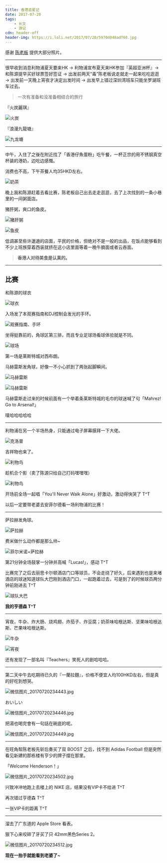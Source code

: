 ```yaml
---
title: 香港追星记
date: 2017-07-20
tags:
	- 长文
	- 游记
cdn: header-off
header-img: https://i.loli.net/2017/07/20/5970d048adf60.jpg
---
```


感谢 <a style="color:inherit" href="https://terry.pub">陈老板</a> 提供大部分照片。
***

很早收到消息利物浦夏天要来HK $\rightarrow$ 利物浦宣布夏天来HK参加『英超亚洲杯』$\rightarrow$ 和陈源提早买好球票签好签证 $\rightarrow$ 出发前两天“毒”陈老板说走就走一起来吃吃逛逛 $\rightarrow$ 出发前一天晚上宵夜才决定出发时间 $\rightarrow$ 出发早上错过深圳湾班车只能坐罗湖班车过去。

>一次有准备和没准备相结合的旅行

『火炭麗琪』

![火炭](https://i.loli.net/2017/07/20/5970d0479197a.jpg)

『浪漫九龍塘』

![九龙塘](https://i.loli.net/2017/07/20/5970d03d2c9e4.jpg)

<!--more-->
***

中午，入住了之後在附近找了「香港仔魚蛋粉」吃午餐，一杯正宗的用不锈钢真空杯装的港奶，边吃边感慨。

消费也不高，下午茶餐人均35HKD左右。

![奶茶](https://i.loli.net/2017/07/20/5970d0ef9ebf8.jpg)

晚上我和陈源赶着去看比赛，陈老板自己出去走走逛逛，去了上次找到的一条小巷里的一间粥面店。

猪肝粥，爽口的鱼皮。

![猪肝粥](https://i.loli.net/2017/07/20/5970d0efec597.jpg)

![鱼皮](https://i.loli.net/2017/07/20/5970d0fa84165.jpg)

低调甚至些许邋遢的店面，平民的价格，但绝对不是一般的出品，在饭点能够看到不少上班族穿着西装就挤在这小店里面等着一晚牛腩面或者云吞面。

>**香港人对待美食是认真的。**

***

## 比赛

和陈源的球衣

![球衣](https://i.loli.net/2017/07/21/5970d3eeabc18.jpg)

入场发了本观赛指南和DJ控制会发光的手环。

![观赛指南、手环](https://i.loli.net/2017/07/21/5970d3e6d1258.jpg)

坐得挺靠前的，角球区第三排，而且专业足球场看球体验就是不同。

![球场](https://i.loli.net/2017/07/21/5970d3e6efbbe.jpg)

第一场是莱斯特城对西布朗。

马赫雷斯发角球，好像一不小心抓到了两张起脚瞬间。

![马赫雷斯](https://i.loli.net/2017/07/21/5970d3e6e1b2b.jpg)

![马赫雷斯](https://i.loli.net/2017/07/21/5970d3e6d340f.jpg)

马赫雷斯走过来的时候前面有一个举着条莱斯特城的毛巾的球迷喊了句「Mahrez! Go to Arsenal!」

噗哈哈哈哈哈

***

利物浦在另一个半场热身，只能通过电子屏幕膜拜一下大佬。

![克洛普](https://i.loli.net/2017/07/21/5970d57c9fdd4.jpg)

吉祥物也来了。

![利物鸟](https://i.loli.net/2017/07/21/5970d583d809a.jpg)

趁机合个影（卖了陈源只给自己打码嘿嘿嘿）

![利物鸟](https://i.loli.net/2017/07/21/5970d57aceb11.jpg)

开场前全场一起唱「You'll Never Walk Alone」好激动，激动得快哭了 T^T

以后一定要带老婆去安菲尔德看一场利物浦的比赛！

***

萨拉赫发角球。

![萨拉赫](https://i.loli.net/2017/07/21/5970d58409333.jpg)

费米做什么动作都是那么帅~

![菲尔米诺+萨拉赫](https://i.loli.net/2017/07/21/5970d58416b29.jpg)

第21分钟全场鼓掌一分钟并高喊「Lucas!」，感动 T^T

比赛完了之后去丽思卡尔顿酒店门口等球员，不会走绕了好久，后来遇到也是来堵酒店的球迷知道球队大巴刚到酒店门口，一起跑着过去，可是到了的时候球员两分钟前刚进去 T^T

![球队大巴](https://i.loli.net/2017/07/21/5970d6b1a7752.jpg)

**我的亨德森 T^T**

***

宵夜，牛杂、炸大肠、烧鸡翅、炸茄子、炸豆腐；奶茶味哈根达斯、坚果味哈根达斯、芒果味哈根达斯。

![牛杂](https://i.loli.net/2017/07/21/5970d8c2bb82f.jpg)

![宵夜](https://i.loli.net/2017/07/21/5970d8c275b3d.jpg)

还有发现了一部名叫『Teachers』笑死人的剧哈哈哈。

***

第二天中午去吃期待已久的『一蘭拉麵』，价格不便宜人均100HKD左右，但是真的好吃到想哭。

![微信图片_20170720234443.jpg](https://i.loli.net/2017/07/21/5970d70dd85e6.jpg)

おいしい

![微信图片_20170720234446.jpg](https://i.loli.net/2017/07/21/5970d70fe4b12.jpg)

把湯也喝完會有一句話在碗底的呢。

![微信图片_20170720234449.jpg](https://i.loli.net/2017/07/21/5970d70fef2bb.jpg)

***

在旺角帮陈老板先斩后奏买了双 BOOST 之后，找不到 Adidas Football 但是突然看见新建的那栋楼有亨少的牌子摆在那里。

「Welcome Henderson！」

![微信图片_20170720234502.jpg](https://i.loli.net/2017/07/21/5970da1023eeb.jpg)

兴致冲冲地跑上去楼上的 NIKE 店，结果没有VIP卡不给进 T^T

再次错过亨德森 T^T

一张VIP卡的距离 T^T

***

溜去了广东道的 Apple Store 看表。

狠下心来咬碎了牙买了只 42mm黑色Series 2。

![微信图片_20170720234512.jpg](https://i.loli.net/2017/07/21/5970da0451e93.jpg)

**现在一抬手就能看到老婆了~**